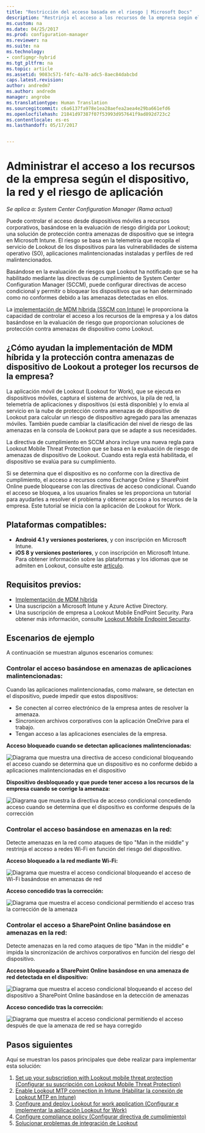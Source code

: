 ```yaml
---
title: "Restricción del acceso basada en el riesgo | Microsoft Docs"
description: "Restrinja el acceso a los recursos de la empresa según el dispositivo, la red y el riesgo de aplicación."
ms.custom: na
ms.date: 04/25/2017
ms.prod: configuration-manager
ms.reviewer: na
ms.suite: na
ms.technology:
- configmgr-hybrid
ms.tgt_pltfrm: na
ms.topic: article
ms.assetid: 9083c571-f4fc-4a78-adc5-8aec84dabcbd
caps.latest.revision: 
author: andredm7
ms.author: andredm
manager: angrobe
ms.translationtype: Human Translation
ms.sourcegitcommit: c6a6137fa978e1ea28aefea2aea4e29ba661efd6
ms.openlocfilehash: 21841d97387f07f53993d957641f9ad892d723c2
ms.contentlocale: es-es
ms.lasthandoff: 05/17/2017


---
```

# <a name="manage-access-to-company-resource-based-on-device-network-and-application-risk"></a>Administrar el acceso a los recursos de la empresa según el dispositivo, la red y el riesgo de aplicación

*Se aplica a: System Center Configuration Manager (Rama actual)*

Puede controlar el acceso desde dispositivos móviles a recursos corporativos, basándose en la evaluación de riesgo dirigida por Lookout; una solución de protección contra amenazas de dispositivo que se integra en Microsoft Intune. El riesgo se basa en la telemetría que recopila el servicio de Lookout de los dispositivos para las vulnerabilidades de sistema operativo (SO), aplicaciones malintencionadas instaladas y perfiles de red malintencionados. 

Basándose en la evaluación de riesgos que Lookout ha notificado que se ha habilitado mediante las directivas de cumplimiento de System Center Configuration Manager (SCCM), puede configurar directivas de acceso condicional y permitir o bloquear los dispositivos que se han determinado como no conformes debido a las amenazas detectadas en ellos.

La [implementación de MDM híbrida (SSCM con Intune)](https://docs.microsoft.com/sccm/mdm/understand/choose-between-standalone-intune-and-hybrid-mobile-device-management) le proporciona la capacidad de controlar el acceso a los recursos de la empresa y a los datos basándose en la evaluación de riesgo que proporcionan soluciones de protección contra amenazas de dispositivo como Lookout.

## <a name="how-do-the-hybrid-mdm-deployment-and-lookout-device-threat-protection-help-protect-company-resources"></a>¿Cómo ayudan la implementación de MDM híbrida y la protección contra amenazas de dispositivo de Lookout a proteger los recursos de la empresa?
La aplicación móvil de Lookout (Lookout for Work), que se ejecuta en dispositivos móviles, captura el sistema de archivos, la pila de red, la telemetría de aplicaciones y dispositivos (si está disponible) y lo envía al servicio en la nube de protección contra amenazas de dispositivo de Lookout para calcular un riesgo de dispositivo agregado para las amenazas móviles. También puede cambiar la clasificación del nivel de riesgo de las amenazas en la consola de Lookout para que se adapte a sus necesidades.  

La directiva de cumplimiento en SCCM ahora incluye una nueva regla para Lookout Mobile Threat Protection que se basa en la evaluación de riesgo de amenazas de dispositivo de Lookout. Cuando esta regla está habilitada, el dispositivo se evalúa para su cumplimiento.

Si se determina que el dispositivo es no conforme con la directiva de cumplimiento, el acceso a recursos como Exchange Online y SharePoint Online puede bloquearse con las directivas de acceso condicional. Cuando el acceso se bloquea, a los usuarios finales se les proporciona un tutorial para ayudarles a resolver el problema y obtener acceso a los recursos de la empresa. Este tutorial se inicia con la aplicación de Lookout for Work.

## <a name="supported-platforms"></a>Plataformas compatibles:
* **Android 4.1 y versiones posteriores**, y con inscripción en Microsoft Intune.
* **iOS 8 y versiones posteriores**, y con inscripción en Microsoft Intune.
Para obtener información sobre las plataformas y los idiomas que se admiten en Lookout, consulte este [artículo](https://personal.support.lookout.com/hc/en-us/articles/114094140253).

## <a name="prerequisites"></a>Requisitos previos:
* [Implementación de MDM híbrida](https://docs.microsoft.com/sccm/mdm/understand/choose-between-standalone-intune-and-hybrid-mobile-device-management)
* Una suscripción a Microsoft Intune y Azure Active Directory.
* Una suscripción de empresa a Lookout Mobile EndPoint Security.  Para obtener más información, consulte [Lookout Mobile Endpoint Security](https://www.lookout.com/products/mobile-endpoint-security).

## <a name="example-scenarios"></a>Escenarios de ejemplo
A continuación se muestran algunos escenarios comunes:
### <a name="control-access-based-on-threat-from-malicious-apps"></a>Controlar el acceso basándose en amenazas de aplicaciones malintencionadas:
Cuando las aplicaciones malintencionadas, como malware, se detectan en el dispositivo, puede impedir que estos dispositivos:
* Se conecten al correo electrónico de la empresa antes de resolver la amenaza.
* Sincronicen archivos corporativos con la aplicación OneDrive para el trabajo.
* Tengan acceso a las aplicaciones esenciales de la empresa.

**Acceso bloqueado cuando se detectan aplicaciones malintencionadas:**

![Diagrama que muestra una directiva de acceso condicional bloqueando el acceso cuando se determina que un dispositivo es no conforme debido a aplicaciones malintencionadas en el dispositivo](media/config-mgr-maliciousapps_blocked.png)

**Dispositivo desbloqueado y que puede tener acceso a los recursos de la empresa cuando se corrige la amenaza:**

![Diagrama que muestra la directiva de acceso condicional concediendo acceso cuando se determina que el dispositivo es conforme después de la corrección](media/config-mgr-maliciousapps-unblocked.png)
### <a name="control-access-based-on-threat-to-network"></a>Controlar el acceso basándose en amenazas en la red:
Detecte amenazas en la red como ataques de tipo "Man in the middle" y restrinja el acceso a redes Wi-Fi en función del riesgo del dispositivo.

**Acceso bloqueado a la red mediante Wi-Fi:**

![Diagrama que muestra el acceso condicional bloqueando el acceso de Wi-Fi basándose en amenazas de red](media/config-mgr-network-wifi-blocked.png)

**Acceso concedido tras la corrección:**

![Diagrama que muestra el acceso condicional permitiendo el acceso tras la corrección de la amenaza](media/config-mgr-network-wifi-unblocked.png)
### <a name="control-access-to-sharepoint-online-based-on-threat-to-network"></a>Controlar el acceso a SharePoint Online basándose en amenazas en la red:

Detecte amenazas en la red como ataques de tipo "Man in the middle" e impida la sincronización de archivos corporativos en función del riesgo del dispositivo.

**Acceso bloqueado a SharePoint Online basándose en una amenaza de red detectada en el dispositivo:**

![Diagrama que muestra el acceso condicional bloqueando el acceso del dispositivo a SharePoint Online basándose en la detección de amenazas](media/config-mgr-network-spo-blocked.png)


**Acceso concedido tras la corrección:**

![Diagrama que muestra el acceso condicional permitiendo el acceso después de que la amenaza de red se haya corregido](media/config-mgr-network-spo-unblocked.png)

## <a name="next-steps"></a>Pasos siguientes
Aquí se muestran los pasos principales que debe realizar para implementar esta solución:
1.    [Set up your subscription with Lookout mobile threat protection (Configurar su suscripción con Lookout Mobile Threat Protection)](set-up-your-subscription-with-lookout.md)
2.    [Enable Lookout MTP connection in Intune (Habilitar la conexión de Lookout MTP en Intune)](enable-lookout-connection-in-intune.md)
3.  [Configure and deploy Lookout for work application (Configurar e implementar la aplicación Lookout for Work)](configure-and-deploy-lookout-for-work-apps.md)
4.    [Configure compliance policy (Configurar directiva de cumplimiento)](enable-device-threat-protection-rule-compliance-policy.md)
5.    [Solucionar problemas de integración de Lookout](troubleshoot-lookout-integration.md)


